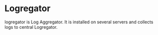 # Logregator
logregator is Log Aggregator. 
It is installed on several servers and collects logs to central Logregator.
